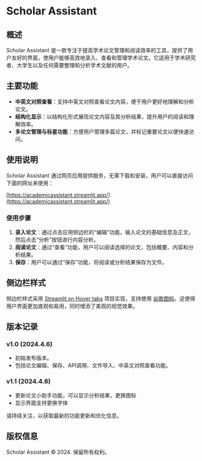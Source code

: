 # Scholar Assistant

## 概述

Scholar Assistant 是一款专注于提高学术论文管理和阅读效率的工具，提供了用户友好的界面，使用户能够高效地录入、查看和管理学术论文。它适用于学术研究者、大学生以及任何需要整理和分析学术文献的用户。

## 主要功能

- **中英文对照查看**：支持中英文对照查看论文内容，便于用户更好地理解和分析论文。
- **结构化显示**：以结构化形式展现论文内容及其分析结果，提升用户的阅读和理解效率。
- **多论文管理与标星功能**：方便用户管理多篇论文，并标记重要论文以便快速访问。

## 使用说明

Scholar Assistant 通过网页应用提供服务，无需下载和安装，用户可以直接访问下面的网址来使用：

[https://academicassistant.streamlit.app/](https://academicassistant.streamlit.app/)

### 使用步骤

1. **录入论文**：通过点击应用侧边栏的“编辑”功能，输入论文的基础信息及正文，然后点击“分析”按钮进行内容分析。
2. **阅读论文**：通过“查看”功能，用户可以阅读选择的论文，包括概要、内容和分析结果。
3. **保存**：用户可以通过“保存”功能，将阅读或分析结果保存为文件。

## 侧边栏样式

侧边栏样式采用 [Streamlit on Hover tabs](https://github.com/Socvest/streamlit-on-Hover-tabs) 项目实现，支持使用 [谷歌图标](https://fonts.google.com/icons)。这使得用户界面更加直观和易用，同时增添了美观的视觉效果。

## 版本记录

### v1.0 (2024.4.6)
- 初始发布版本。
- 包括论文编辑、保存、API调用、文件导入、中英文对照查看功能。
### v1.1 (2024.4.8)
- 更新论文小助手功能，可以显示分析结果，更换图标
- 显示界面支持更换字体

请持续关注，以获取最新的功能更新和优化信息。

## 版权信息

Scholar Assistant © 2024. 保留所有权利。
